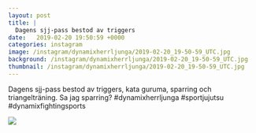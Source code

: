 ```yaml
---
layout: post
title: |
  Dagens sjj-pass bestod av triggers
date:   2019-02-20 19:50:59 +0000
categories: instagram
image: /instagram/dynamixherrljunga/2019-02-20_19-50-59_UTC.jpg
background: /instagram/dynamixherrljunga/2019-02-20_19-50-59_UTC.jpg
thumbnail: /instagram/dynamixherrljunga/2019-02-20_19-50-59_UTC.jpg
---
```

Dagens sjj-pass bestod av triggers, kata guruma, sparring och triangelträning. Sa jag sparring? #dynamixherrljunga #sportjujutsu #dynamixfightingsports



<img src='/www-dynamix-herrljunga/instagram/dynamixherrljunga/2019-02-20_19-50-59_UTC.jpg' class='img-fluid' />

